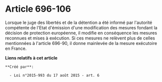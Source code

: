 # Article 696-106

Lorsque le juge des libertés et de la détention a été informé par l'autorité compétente de l'Etat d'émission d'une
modification des mesures fondant la décision de protection européenne, il modifie en conséquence les mesures reconnues et
mises à exécution. Si ces mesures ne relèvent plus de celles mentionnées à l'article 696-90, il donne mainlevée de la mesure
exécutoire en France.

**Liens relatifs à cet article**

	**Créé par**:

	  - Loi n°2015-993 du 17 août 2015 - art. 6
